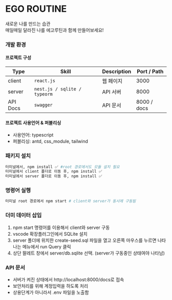 # EGO ROUTINE

새로운 나를 만드는 습관  
매일매일 달라진 나를
에고루틴과 함께 만들어보세요!

### 개발 환경

#### 프로젝트 구성

| Type     | Skill                        | Description | Port / Path |
| -------- | ---------------------------- | ----------- | ----------- |
| client   | `react.js`                   | 웹 페이지   | 3000        |
| server   | `nest.js / sqlite / typeorm` | API 서버    | 8000        |
| API Docs | `swagger`                    | API 문서    | 8000 / docs |

#### 프로젝트 사용언어 & 퍼블리싱

- 사용언어: typescript
- 퍼블리싱: antd, css_module, tailwind

### 패키지 설치

```sh
터미널에서, npm install ✅ #root 경로에서도 모듈 설치 필요
터미널에서 client 폴더로 이동 후, npm install ✅
터미널에서 server 폴더로 이동 후, npm install ✅
```

### 명령어 실행

```sh
터미널 root 경로에서 npm start # client와 server가 동시에 구동됨
```

### 더미 데이터 삽입

1. npm start 명령어를 이용해서 client와 server 구동
1. vscode 확장플러그인에서 SQLite 설치
1. server 폴더에 위치한 create-seed.sql 파일을 열고 오른쪽 마우스를 누르면 나타나는 메뉴에서 run Query 클릭
1. 상단 팔레트 창에서 server/db.sqlite 선택. (server가 구동중인 상태여야 나타남)

### API 문서

- 서버가 켜진 상태에서 http://localhost:8000/docs로 접속
- 보안처리를 위해 계정입력을 하도록 처리
- 상용단계가 아니라서 .env 파일을 노출함
